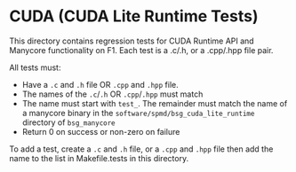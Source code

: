 # CUDA (CUDA Lite Runtime Tests)

This directory contains regression tests for CUDA Runtime API and Manycore functionality on F1. Each
test is a .c/.h, or a .cpp/.hpp file pair. 

All tests must:
   - Have a `.c` and `.h` file OR `.cpp` and `.hpp` file. 
   - The names of the `.c`/`.h` OR `.cpp`/`.hpp` must match
   - The name must start with `test_`. The remainder must match the name of a
     manycore binary in the `software/spmd/bsg_cuda_lite_runtime` directory of `bsg_manycore`
   - Return 0 on success or non-zero on failure

To add a test, create a `.c` and `.h` file, or a `.cpp` and `.hpp` file then add
the name to the list in Makefile.tests in this directory.

